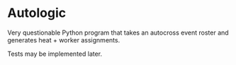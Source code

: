 # Autologic

Very questionable Python program that takes an autocross event roster and generates heat + worker assignments.

Tests may be implemented later.
